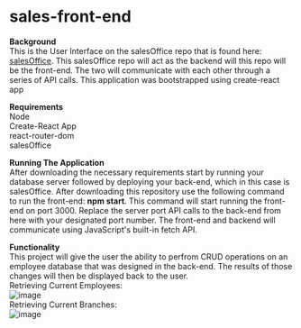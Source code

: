 # sales-front-end

**Background**  
This is the User Interface on the salesOffice repo that is found here: [salesOffice](https://github.com/ktottempudi/salesOffice.git). This salesOffice repo will act as the backend will this repo will be the front-end. The two will communicate with each other through a series of API calls. This application was bootstrapped using create-react app

**Requirements**  
Node  
Create-React App  
react-router-dom  
salesOffice  

**Running The Application**  
After downloading the necessary requirements start by running your database server followed by deploying your back-end, which in this case is salesOffice. After downloading this repository use the following command to run the front-end: **npm start**. This command will start running the front-end on port 3000. Replace the server port API calls to the back-end from here with your designated port number. The front-end and backend will communicate using JavaScript's built-in fetch API. 

**Functionality**  
This project will give the user the ability to perfrom CRUD operations on an employee database that was designed in the back-end. The results of those changes will then be displayed back to the user.  
Retrieving Current Employees:  
![image](https://user-images.githubusercontent.com/43048860/127230649-2abc4916-1268-4e0a-9c60-0cfb7e85cd48.png)  
Retrieving Current Branches:  
![image](https://user-images.githubusercontent.com/43048860/127230752-590217c7-c217-45a8-a956-85af6cff2d0a.png)

